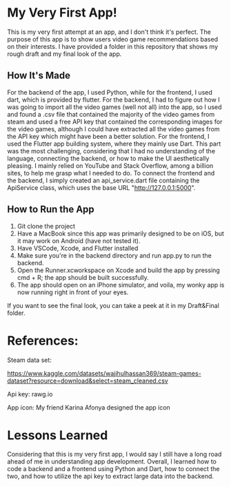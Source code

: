 # My Very First App!
This is my very first attempt at an app, and I don't think it's perfect. The purpose of this app is to show users video game recommendations based on their interests. I have provided a folder in this repository that shows my rough draft and my final look of the app. 

##  How It's Made
For the backend of the app, I used Python, while for the frontend, I used dart, which is provided by flutter. For the backend, I had to figure out how I was going to import all the video games (well not all) into the app, so I used and found a .csv file that contained the majority of the video games from steam and used a free API key that contained the corresponding images for the video games, although I could have extracted all the video games from the API key which might have been a better solution. For the frontend, I used the Flutter app building system, where they mainly use Dart. This part was the most challenging, considering that I had no understanding of the language, connecting the backend, or how to make the UI aesthetically pleasing. I mainly relied on YouTube and Stack Overflow, among a billion sites, to help me grasp what I needed to do. To connect the frontend and the backend, I simply created an api_service.dart file containing the ApiService class, which uses the base URL "http://127.0.0.1:5000". 

## How to Run the App
1. Git clone the project
2. Have a MacBook since this app was primarily designed to be on iOS, but it may work on Android (have not tested it).
3. Have VSCode, Xcode, and Flutter installed
4. Make sure you're in the backend directory and run app.py to run the backend.
5. Open the Runner.xcworkspace on Xcode and build the app by pressing cmd + R; the app should be built successfully.
6. The app should open on an iPhone simulator, and voila, my wonky app is now running right in front of your eyes.

If you want to see the final look, you can take a peek at it in my Draft&Final folder. 

# References:
Steam data set: 

https://www.kaggle.com/datasets/wajihulhassan369/steam-games-dataset?resource=download&select=steam_cleaned.csv

Api key: rawg.io

App icon: My friend Karina Afonya designed the app icon

# Lessons Learned
Considering that this is my very first app, I would say I still have a long road ahead of me in understanding app development. Overall, I learned how to code a backend and a frontend using Python and Dart, how to connect the two, and how to utilize the api key to extract large data into the backend. 
